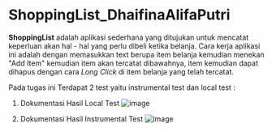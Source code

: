 # ShoppingList_DhaifinaAlifaPutri
**ShoppingList** adalah aplikasi sederhana yang ditujukan untuk mencatat keperluan akan hal - hal yang perlu dibeli ketika belanja. Cara kerja aplikasi ini adalah dengan memasukkan text berupa item belanja kemudian menekan "Add Item" kemudian item akan tercatat dibawahnya, item kemudian dapat dihapus dengan cara _Long Click_ di item belanja yang telah tercatat.

Pada tugas ini Terdapat 2 test yaitu instrumental test dan local test :

1. Dokumentasi Hasil Local Test
   ![image](https://github.com/DhaifinaAP/ShoppingList_DhaifinaAlifaPutri/assets/100226971/53406936-5578-4213-9337-8089066f2c4b)
   
2. Dokumentasi Hasil Instrumental Test
   ![image](https://github.com/DhaifinaAP/ShoppingList_DhaifinaAlifaPutri/assets/100226971/7184b3da-a50a-46e1-8d36-80484e1e611b)

   

